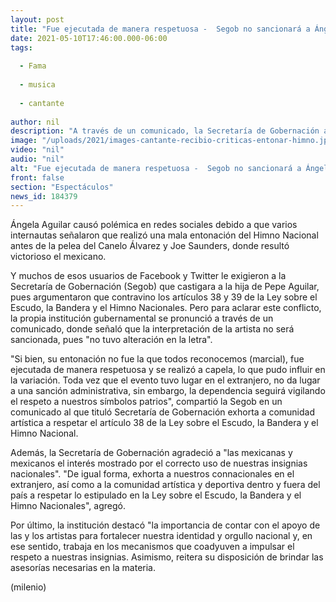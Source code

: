 ```yaml
---
layout: post
title: "Fue ejecutada de manera respetuosa -  Segob no sancionará a Ángela Aguilar por entonación del Himno Nacional"
date: 2021-05-10T17:46:00.000-06:00
tags:
  
  - Fama
  
  - musica
  
  - cantante
  
author: nil
description: "A través de un comunicado, la Secretaría de Gobernación agradeció a las mexicanas y mexicanos el interés mostrado por el correcto uso de nuestras insignias nacionales. "
image: "/uploads/2021/images-cantante-recibio-criticas-entonar-himno.jpg"
video: "nil"
audio: "nil"
alt: "Fue ejecutada de manera respetuosa -  Segob no sancionará a Ángela Aguilar por entonación del Himno Nacional"
front: false
section: "Espectáculos"
news_id: 184379
---
```


Ángela Aguilar causó polémica en redes sociales debido a que varios internautas señalaron que realizó una mala entonación del Himno Nacional antes de la pelea del Canelo Álvarez y Joe Saunders, donde resultó victorioso el mexicano. 

Y muchos de esos usuarios de Facebook y Twitter le exigieron a la Secretaría de Gobernación (Segob) que castigara a la hija de Pepe Aguilar, pues argumentaron que contravino los artículos 38 y 39 de la Ley sobre el Escudo, la Bandera y el Himno Nacionales. Pero para aclarar este conflicto, la propia institución gubernamental se pronunció a través de un comunicado, donde señaló que la interpretación de la artista no será sancionada, pues "no tuvo alteración en la letra". 

"Si bien, su entonación no fue la que todos reconocemos (marcial), fue ejecutada de manera respetuosa y se realizó a capela, lo que pudo influir en la variación. Toda vez que el evento tuvo lugar en el extranjero, no da lugar a una sanción administrativa, sin embargo, la dependencia seguirá vigilando el respeto a nuestros símbolos patrios", compartió la Segob en un comunicado al que tituló Secretaría de Gobernación exhorta a comunidad artística a respetar el artículo 38 de la Ley sobre el Escudo, la Bandera y el Himno Nacional. 

Además, la Secretaría de Gobernación agradeció a "las mexicanas y mexicanos el interés mostrado por el correcto uso de nuestras insignias nacionales".  "De igual forma, exhorta a nuestros connacionales en el extranjero, así como a la comunidad artística y deportiva dentro y fuera del país a respetar lo estipulado en la Ley sobre el Escudo, la Bandera y el Himno Nacionales", agregó. 

Por último, la institución destacó "la importancia de contar con el apoyo de las y los artistas para fortalecer nuestra identidad y orgullo nacional y, en ese sentido, trabaja en los mecanismos que coadyuven a impulsar el respeto a nuestras insignias. Asimismo, reitera su disposición de brindar las asesorías necesarias en la materia. 

(milenio)